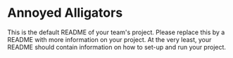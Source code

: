 # Annoyed Alligators
This is the default README of your team's project. Please replace this by a README with more information on your project. At the very least, your README should contain information on how to set-up and run your project.
